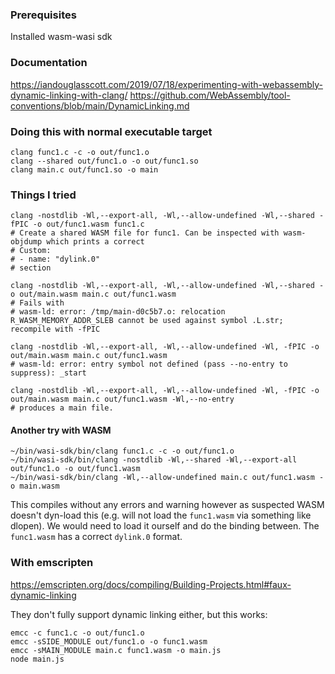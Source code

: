 ### Prerequisites

Installed wasm-wasi sdk

### Documentation

https://iandouglasscott.com/2019/07/18/experimenting-with-webassembly-dynamic-linking-with-clang/
https://github.com/WebAssembly/tool-conventions/blob/main/DynamicLinking.md


### Doing this with normal executable target

```
clang func1.c -c -o out/func1.o
clang --shared out/func1.o -o out/func1.so
clang main.c out/func1.so -o main
```

### Things I tried

```
clang -nostdlib -Wl,--export-all, -Wl,--allow-undefined -Wl,--shared -fPIC -o out/func1.wasm func1.c
# Create a shared WASM file for func1. Can be inspected with wasm-objdump which prints a correct
# Custom:
# - name: "dylink.0"
# section

clang -nostdlib -Wl,--export-all, -Wl,--allow-undefined -Wl,--shared -o out/main.wasm main.c out/func1.wasm
# Fails with
# wasm-ld: error: /tmp/main-d0c5b7.o: relocation R_WASM_MEMORY_ADDR_SLEB cannot be used against symbol .L.str; recompile with -fPIC

clang -nostdlib -Wl,--export-all, -Wl,--allow-undefined -Wl, -fPIC -o out/main.wasm main.c out/func1.wasm
# wasm-ld: error: entry symbol not defined (pass --no-entry to suppress): _start

clang -nostdlib -Wl,--export-all, -Wl,--allow-undefined -Wl, -fPIC -o out/main.wasm main.c out/func1.wasm -Wl,--no-entry
# produces a main file.
```

#### Another try with WASM

```
~/bin/wasi-sdk/bin/clang func1.c -c -o out/func1.o
~/bin/wasi-sdk/bin/clang -nostdlib -Wl,--shared -Wl,--export-all out/func1.o -o out/func1.wasm
~/bin/wasi-sdk/bin/clang -Wl,--allow-undefined main.c out/func1.wasm -o main.wasm
```

This compiles without any errors and warning however as suspected WASM doesn't dyn-load this (e.g. will not load the `func1.wasm` via something like dlopen). We would need to load it ourself and do the binding between. The `func1.wasm` has a correct `dylink.0` format.

### With emscripten

https://emscripten.org/docs/compiling/Building-Projects.html#faux-dynamic-linking

They don't fully support dynamic linking either, but this works:

```
emcc -c func1.c -o out/func1.o
emcc -sSIDE_MODULE out/func1.o -o func1.wasm
emcc -sMAIN_MODULE main.c func1.wasm -o main.js
node main.js
```





